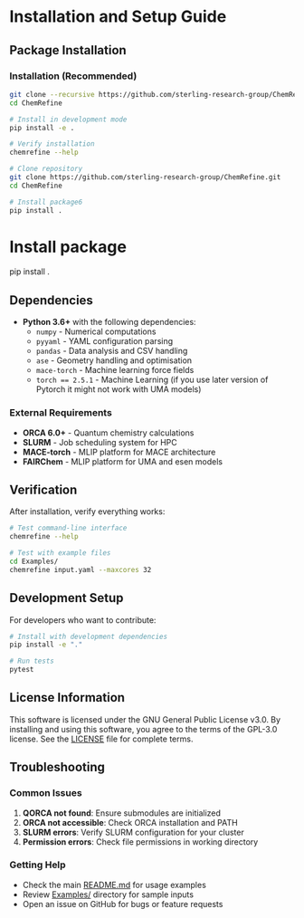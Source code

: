 # Installation and Setup Guide

## Package Installation

### Installation (Recommended)
```bash
git clone --recursive https://github.com/sterling-research-group/ChemRefine.git
cd ChemRefine

# Install in development mode
pip install -e .

# Verify installation
chemrefine --help

# Clone repository
git clone https://github.com/sterling-research-group/ChemRefine.git
cd ChemRefine

# Install package6
pip install .
```

# Install package
pip install .


## Dependencies
- **Python 3.6+** with the following dependencies:
  - `numpy` - Numerical computations
  - `pyyaml` - YAML configuration parsing  
  - `pandas` - Data analysis and CSV handling
  - `ase` - Geometry handling and optimisation
  - `mace-torch` - Machine learning force fields
  - `torch == 2.5.1` - Machine Learning (if you use later version of Pytorch it might not work with UMA models)
### External Requirements

- **ORCA 6.0+** - Quantum chemistry calculations
- **SLURM** - Job scheduling system for HPC
- **MACE-torch** - MLIP platform for MACE architecture
- **FAIRChem** - MLIP platform for UMA and esen models

## Verification

After installation, verify everything works:

```bash
# Test command-line interface
chemrefine --help

# Test with example files
cd Examples/
chemrefine input.yaml --maxcores 32
```
## Development Setup

For developers who want to contribute:

```bash
# Install with development dependencies
pip install -e "."

# Run tests
pytest
```

## License Information

This software is licensed under the GNU General Public License v3.0. By installing and using this software, you agree to the terms of the GPL-3.0 license. See the [LICENSE](LICENSE) file for complete terms.

## Troubleshooting

### Common Issues

1. **QORCA not found**: Ensure submodules are initialized
2. **ORCA not accessible**: Check ORCA installation and PATH
3. **SLURM errors**: Verify SLURM configuration for your cluster
4. **Permission errors**: Check file permissions in working directory

### Getting Help

- Check the main [README.md](../README.md) for usage examples
- Review [Examples/](Examples/) directory for sample inputs
- Open an issue on GitHub for bugs or feature requests
